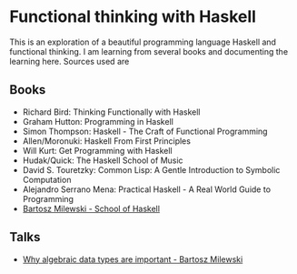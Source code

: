 # Functional thinking with Haskell

This is an exploration of a beautiful programming language Haskell and functional thinking.
I am learning from several books and documenting the learning here.
Sources used are

## Books

  * Richard Bird: Thinking Functionally with Haskell
  * Graham Hutton: Programming in Haskell
  * Simon Thompson: Haskell - The Craft of Functional Programming
  * Allen/Moronuki: Haskell From First Principles
  * Will Kurt: Get Programming with Haskell
  * Hudak/Quick: The Haskell School of Music
  * David S. Touretzky: Common Lisp: A Gentle Introduction to Symbolic Computation 
  * Alejandro Serrano Mena: Practical Haskell - A Real World Guide to Programming
  * [Bartosz Milewski - School of Haskell](https://www.schoolofhaskell.com/user/bartosz)

## Talks

  * [Why algebraic data types are important - Bartosz Milewski ](https://youtu.be/LkqTLJK2API)
